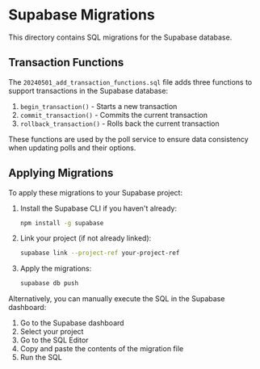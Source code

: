 # Supabase Migrations

This directory contains SQL migrations for the Supabase database.

## Transaction Functions

The `20240501_add_transaction_functions.sql` file adds three functions to support transactions in the Supabase database:

1. `begin_transaction()` - Starts a new transaction
2. `commit_transaction()` - Commits the current transaction
3. `rollback_transaction()` - Rolls back the current transaction

These functions are used by the poll service to ensure data consistency when updating polls and their options.

## Applying Migrations

To apply these migrations to your Supabase project:

1. Install the Supabase CLI if you haven't already:
   ```bash
   npm install -g supabase
   ```

2. Link your project (if not already linked):
   ```bash
   supabase link --project-ref your-project-ref
   ```

3. Apply the migrations:
   ```bash
   supabase db push
   ```

Alternatively, you can manually execute the SQL in the Supabase dashboard:

1. Go to the Supabase dashboard
2. Select your project
3. Go to the SQL Editor
4. Copy and paste the contents of the migration file
5. Run the SQL
